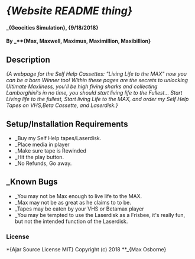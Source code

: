 # _{Website README thing}_

#### _{Geocities Simulation}, {9/18/2018}

#### By _**{Max, Maxwell, Maximus, Maximillion, Maxibillion}

## Description

_{A webpage for the Self Help Cassettes: "Living Life to the MAX" now you can be a born Winner too! Within these pages are the secrets to unlocking Ultimate Maxliness, you'll be high fiving sharks and collecting Lamborghini's in no time, you should start living life to the Fullest... Start Living life to the fullest, Start living Life to the MAX, and order my Self Help Tapes on VHS,Beta Cassette, and Laserdisk.}_

## Setup/Installation Requirements

* _Buy my Self Help tapes/Laserdisk.
* _Place media in player
* _Make sure tape is Rewinded
* _Hit the play button.
* _No Refunds, Go away.

## _Known Bugs
* _You may not be Max enough to live life to the MAX.
* _Max may not be as great as he claims to to be.
* _Tapes may be eaten by your VHS or Betamax player
* _You may be tempted to use the Laserdisk as a Frisbee, it's really fun, but not the intended function of the Laserdisk.

### License

*{Ajar Source License MIT}
Copyright (c) 2018 **_{Max Osborne}
